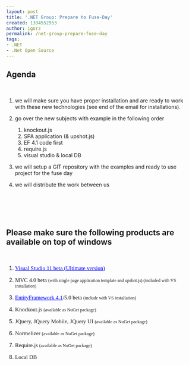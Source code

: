```yaml
---
layout: post
title: '.NET Group: Prepare to Fuse-Day'
created: 1334552953
author: igorz
permalink: /net-group-prepare-fuse-day
tags:
- .NET
- .Net Open Source
---
```

<h2>Agenda</h2>
<p>&nbsp;</p>
<ol>
    <li>
    <p><span id="1334552638187S" style="display: none;">&nbsp;</span>we will make sure you have proper installation and are  ready to work with these new technologies (see end of the email for  installations).</p>
    </li>
    <li>
    <p>go over the new subjects with example in the following order</p>
    <ol>
        <li>knockout.js</li>
        <li>SPA application (&amp; upshot.js)</li>
        <li>EF 4.1 code first</li>
        <li>require.js</li>
        <li>visual studio &amp; local DB</li>
    </ol>
    </li>
    <li>
    <p>we will setup a GIT repository with the examples and ready to use project for the fuse day</p>
    </li>
    <li>
    <p>we will distribute the work between us<span id="1334552637414E" style="display: none;">&nbsp;</span></p>
    </li>
</ol>
<h2>&nbsp;</h2>
<h2><br />
<span>Please make sure the following products are available on top of windows</span></h2>
<p>&nbsp;</p>
<ol>
    <li>
    <p><a href="http://www.microsoft.com/visualstudio/11/en-us/downloads#ultimate" target="_blank"><span style="color: rgb(0, 0, 255); font-family: Calibri; font-size: 15px; font-style: normal; font-variant: normal; font-weight: normal; text-decoration: underline; vertical-align: baseline; background-color: transparent;">Visual Studio 11 beta (Ultimate version)</span></a></p>
    </li>
    <li>
    <p><span style="vertical-align: baseline; font-variant: normal; font-style: normal; font-size: 15px; background-color: transparent; text-decoration: none; font-family: Calibri; font-weight: normal;">MVC 4.0 beta </span><span style="vertical-align: baseline; font-variant: normal; font-style: normal; font-size: 12px; background-color: transparent; text-decoration: none; font-family: Calibri; font-weight: normal;">(with single page application template and upshot.js) (included with VS installation)</span></p>
    </li>
    <li>
    <p><a href="http://www.microsoft.com/download/en/details.aspx?displaylang=en&amp;id=8363" target="_blank"><span style="color: rgb(0, 0, 255); font-family: Calibri; font-size: 15px; font-style: normal; font-variant: normal; font-weight: normal; text-decoration: underline; vertical-align: baseline; background-color: transparent;">EntityFramework 4.1</span></a><span style="vertical-align: baseline; font-variant: normal; font-style: normal; font-size: 15px; background-color: transparent; text-decoration: none; font-family: Calibri; font-weight: normal;">/5.0 beta </span><span style="vertical-align: baseline; font-variant: normal; font-style: normal; font-size: 12px; background-color: transparent; text-decoration: none; font-family: Calibri; font-weight: normal;">(include with VS installation)</span></p>
    </li>
    <li>
    <p><span style="vertical-align: baseline; font-variant: normal; font-style: normal; font-size: 15px; background-color: transparent; text-decoration: none; font-family: Calibri; font-weight: normal;">Knockout.js </span><span style="vertical-align: baseline; font-variant: normal; font-style: normal; font-size: 12px; background-color: transparent; text-decoration: none; font-family: Calibri; font-weight: normal;">(available as NuGet package)</span></p>
    </li>
    <li>
    <p><span style="vertical-align: baseline; font-variant: normal; font-style: normal; font-size: 15px; background-color: transparent; text-decoration: none; font-family: Calibri; font-weight: normal;">JQuery, JQuery Mobile, JQuery UI </span><span style="vertical-align: baseline; font-variant: normal; font-style: normal; font-size: 12px; background-color: transparent; text-decoration: none; font-family: Calibri; font-weight: normal;">(available as NuGet package)</span></p>
    </li>
    <li>
    <p><span style="vertical-align: baseline; font-variant: normal; font-style: normal; font-size: 15px; background-color: transparent; text-decoration: none; font-family: Calibri; font-weight: normal;">Normelizer </span><span style="vertical-align: baseline; font-variant: normal; font-style: normal; font-size: 12px; background-color: transparent; text-decoration: none; font-family: Calibri; font-weight: normal;">(available as NuGet package)</span></p>
    </li>
    <li>
    <p><span style="vertical-align: baseline; font-variant: normal; font-style: normal; font-size: 15px; background-color: transparent; text-decoration: none; font-family: Calibri; font-weight: normal;">Require.js </span><span style="vertical-align: baseline; font-variant: normal; font-style: normal; font-size: 12px; background-color: transparent; text-decoration: none; font-family: Calibri; font-weight: normal;">(available as NuGet package)</span></p>
    </li>
    <li>
    <p><span style="vertical-align: baseline; font-variant: normal; font-style: normal; font-size: 15px; background-color: transparent; text-decoration: none; font-family: Calibri; font-weight: normal;">Local DB</span></p>
    </li>
</ol>
<p>&nbsp;</p>
